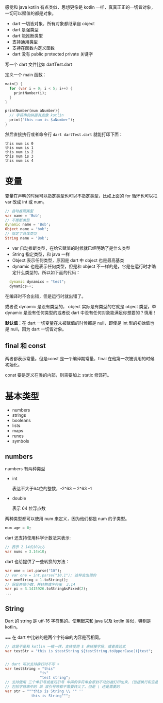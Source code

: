 感觉和 java kotlin 有点类似，思想更像是 kotlin 一样，真真正正的一切皆对象，一切可以赋值的都是对象。

- dart 一切皆对象，所有对象都继承自 object
- dart 是强类型
- dart 能推断类型
- 支持通用类型
- 支持在函数内定义函数
- dart 没有 public protected private 关键字

写一个 dart 文件比如 dartTest.dart

定义一个 main 函数：

```dart
main() {
  for (var i = 0; i < 5; i++) {
    printNumber(i);
  }
}

printNumber(num aNumber){
  // 字符串的拼接有点像 kotlin
  print("this num is $aNumber");
}
```

然后直接执行或者命令行 `dart dartTest.dart` 就能打印下面：

    this num is 0
    this num is 1
    this num is 2
    this num is 3
    this num is 4    

# 变量

变量在声明的时候可以指定类型也可以不指定类型，比如上面的 for 循环也可以把 var 改成 int 或 num。

```dart
// 自动推断类型
var name = 'Bob';
// 不推断类型
dynamic name = 'Bob';
Object name = "bob";
// 指定了具体类型
String name = 'Bob';
```

- var 自动推断类型，在给它赋值的时候就已经明确了是什么类型
- String 指定类型，和 java 一样
- Object 表示任何类型，原因是 dart 中 object 也是最高基类
- dynamic 也是表示任何类型，但是和 object 不一样的是，它是在运行时才确定什么类型的，所以如下面的代码：

```dart
  dynamic dynamics = "test";
  dynamics++;
```

在编译时不会出错，但是运行时就出错了。

或者说 dynamic 是没有类型的， object 实际是有类型的它就是  object 类型，单 dynamic 是没有任何类型的或者说 dart 中没有任何对象能满足你想要的？慎用！

**默认值**：在 dart 一切变量在未被赋值的时候都是 null，即使是 int 型的初始值也是 null，因为 dart 一切皆对象。

## final 和 const

两者都表示常量，但是const 是一个编译期常量，final 在他第一次被调用的时候初始化。

const 要是定义在类的内部，则需要加上 static 修饰符。


# 基本类型

- numbers
- strings
- booleans
- lists
- maps
- runes
- symbols


## numbers

numbers 有两种类型

- int

  表达不大于64位的整数，-2^63 ~ 2^63 -1

- double
  
  表示 64 位浮点数

两种类型都可以使用 num 来定义，因为他们都是 num 的子类型。

```dart
num age = 0;
```

dart 还支持使用科学计数法来表示:

```dart
// 表示 2.14的10次方
var nums = 3.14e10;
```

dart 也给提供了一些转换的方法：

```dart
var one = int.parse("10");
// var one = int.parse("10.1"); 这样会出错的
var oneString = 1.toString();
// 保留两位小数，并转换成字符串  3.14
var pi = 3.1415926.toStringAsFixed(2);
...
```

## String

Dart 的 string 是 utf-16 字符集的。使用起来和 java 以及 kotlin 类似，特别是 kotlin。

**==** 在 dart 中比较的是两个字符串的内容是否相同。

```dart
// 这是不是和 kotlin 一模一样，支持使用 $ 来拼接字段，或者表达式
var testStr = "this is $testString ${testString.toUpperCase()}test";


// dart 可以支持换行时不写 +
var testString = "this"
                "is"
                "test string";
// 支持使用 三个单引号或者双引号 中间的字符串会原封不动的被打印出来，（包括换行和空格）
// 包括字符串中的 单 双引号等都不需要转义了。但是 \ 还是需要的
var str = """this is String \\ "" ''
            this is String""";
```
